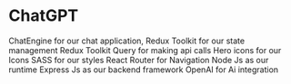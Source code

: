 # ChatGPT

ChatEngine for our chat application,
Redux Toolkit for our state management
Redux Toolkit Query for making api calls
Hero icons for our Icons
SASS for our styles
React Router for Navigation 
Node Js as our runtime 
Express Js as our backend framework
OpenAI for Ai integration
